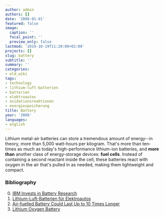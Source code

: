 ```yaml
---
author: admin
authors: []
date: '2008-01-01'
featured: false
image:
  caption: ''
  focal_point: ''
  preview_only: false
lastmod: '2019-10-19T11:20:00+02:00'
projects: []
slug: battery
subtitle: ''
summary: ''
categories:
- old_wiki
tags:
- technology
- lithium-luft-batterien
- batterien
- elektroautos
- oxidationsreaktionen
- energiespeicherung
title: Battery
year: '2008'
languages:
- english
---
```


Lithium metal-air batteries can store a tremendous amount of energy--in theory, more than 5,000 watt-hours per kilogram. That's more than ten-times as much as today's high-performance lithium-ion batteries, and **more than** another class of energy-storage devices: **fuel cells**. Instead of containing a second reactant inside the cell, these batteries react with oxygen in the air that's pulled in as needed, making them lightweight and compact.

### Bibliography
0. [IBM Invests in Battery Research](http://www.technologyreview.com/energy/22780/)
0. [Lithium-Luft-Batterien für Elektroautos](http://www.heise.de/newsticker/IBM-will-Lithium-Luft-Batterien-fuer-Elektroautos-entwickeln--/meldung/141134)
0. [Air-fuelled Battery Could Last Up to 10 Times Longer](http://www.epsrc.ac.uk/PressReleases/oxlithbattery.htm)
0. [Lithium Oxygen Battery](http://ch-www.st-and.ac.uk/staff/pgb/group/lio.html)